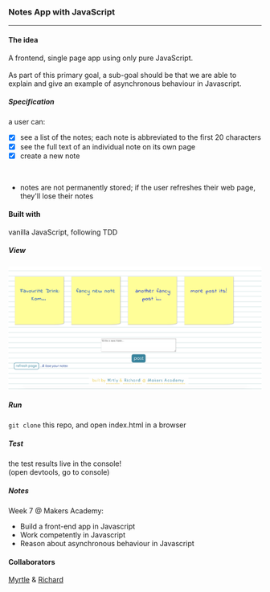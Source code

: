 ###  Notes App with JavaScript
<hr>
 
#### The idea
A frontend, single page app using only pure JavaScript.
<br>
<br>
As part of this primary goal, a sub-goal should be that we are able to explain and give an example of asynchronous behaviour in Javascript.

##### Specification

a user can:
- [x] see a list of the notes; each note is abbreviated to the first 20 characters
- [x] see the full text of an individual note on its own page
- [x] create a new note
<br>

* notes are not permanently stored; if the user refreshes their web page, they'll lose their notes

#### Built with

vanilla JavaScript, following TDD

##### View

<img src="notes.png" width="700">

##### Run

`git clone` this repo, and open index.html in a browser

##### Test

the test results live in the console! <br>
(open devtools, go to console)

##### Notes
Week 7 @ Makers Academy:
* Build a front-end app in Javascript 
* Work competently in Javascript 
* Reason about asynchronous behaviour in Javascript

#### Collaborators
[Myrtle](https://github.com/Mrtly) & [Richard](https://github.com/richardpattinson)
 